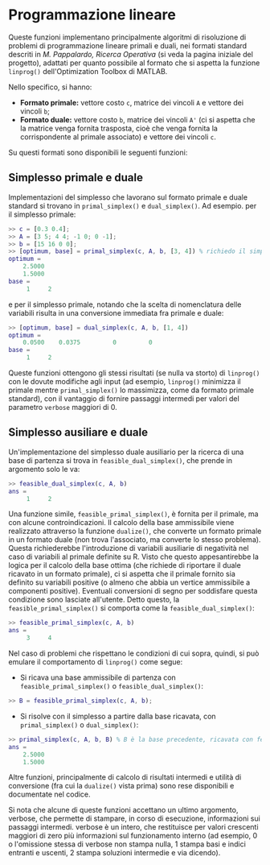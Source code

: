 # Programmazione lineare
Queste funzioni implementano principalmente algoritmi di risoluzione di problemi di programmazione lineare primali e duali, nei formati standard descriti in _M. Pappalardo, Ricerca Operativa_ (si veda la pagina iniziale del progetto), adattati per quanto possibile al formato che si aspetta la funzione `linprog()` dell'Optimization Toolbox di MATLAB.

Nello specifico, si hanno:
- **Formato primale:** vettore costo `c`, matrice dei vincoli `A` e vettore dei vincoli `b`;
- **Formato duale:** vettore costo `b`, matrice dei vincoli `A'` (ci si aspetta che la matrice venga fornita trasposta, cioè che venga fornita la corrispondente al primale associato) e vettore dei vincoli `c`.

Su questi formati sono disponibili le seguenti funzioni:

## Simplesso primale e duale
Implementazioni del simplesso che lavorano sul formato primale e duale standard si trovano in `primal_simplex()` e `dual_simplex()`.
Ad esempio. per il simplesso primale:

```matlab
>> c = [0.3 0.4];
>> A = [3 5; 4 4; -1 0; 0 -1];
>> b = [15 16 0 0];
>> [optimum, base] = primal_simplex(c, A, b, [3, 4]) % richiedo il simplesso a partire dalla base 3, 4, e metto la base ottima in base
optimum =
    2.5000
    1.5000
base =
     1     2
```
e per il simplesso primale, notando che la scelta di nomenclatura delle variabili risulta in una conversione immediata fra primale e duale:
```matlab
>> [optimum, base] = dual_simplex(c, A, b, [1, 4])
optimum =
    0.0500    0.0375         0         0
base =
     1     2
```

Queste funzioni ottengono gli stessi risultati (se nulla va storto) di `linprog()` con le dovute modifiche agli input (ad esempio, `linprog()` minimizza il primale mentre `primal_simplex()` lo massimizza, come da formato primale standard), con il vantaggio di fornire passaggi intermedi per valori del parametro `verbose` maggiori di 0.

## Simplesso ausiliare e duale
Un'implementazione del simplesso duale ausiliario per la ricerca di una base di partenza si trova in `feasible_dual_simplex()`, che prende in argomento solo le va:

```matlab
>> feasible_dual_simplex(c, A, b)
ans =
     1     2
```

Una funzione simile, `feasible_primal_simplex()`, è fornita per il primale, ma con alcune controindicazioni.
Il calcolo della base ammissibile viene realizzato attraverso la funzione `dualize()`, che converte un formato primale in un formato duale (non trova l'associato, ma converte lo stesso problema).
Questa richiederebbe l'introduzione di variabili ausiliarie di negatività nel caso di variabili al primale definite su R.
Visto che questo appesantirebbe la logica per il calcolo della base ottima (che richiede di riportare il duale ricavato in un formato primale), ci si aspetta che il primale fornito sia definito su variabili positive (o almeno che abbia un vertice ammissibile a componenti positive).
Eventuali conversioni di segno per soddisfare questa condizione sono lasciate all'utente.
Detto questo, la `feasible_primal_simplex()` si comporta come la `feasible_dual_simplex()`:
```matlab
>> feasible_primal_simplex(c, A, b)
ans =
     3     4
```

Nel caso di problemi che rispettano le condizioni di cui sopra, quindi, si può emulare il comportamento di `linprog()` come segue:
- Si ricava una base ammissibile di partenza con `feasible_primal_simplex()` o `feasible_dual_simplex()`:
```matlab
>> B = feasible_primal_simplex(c, A, b);
```
- Si risolve con il simplesso a partire dalla base ricavata, con `primal_simplex()` o `dual_simplex()`:
```matlab
>> primal_simplex(c, A, b, B) % B è la base precedente, ricavata con feasible_primal_simplex()
ans =
    2.5000
    1.5000
```

Altre funzioni, principalmente di calcolo di risultati intermedi e utilità di conversione (fra cui la `dualize()` vista prima) sono rese disponibili e documentate nel codice.

Si nota che alcune di queste funzioni accettano un ultimo argomento, verbose, che permette di stampare, in corso di esecuzione, informazioni sui passaggi intermedi. verbose è un intero, che restituisce per valori crescenti maggiori di zero più informazioni sul funzionamento interno (ad esempio, 0 o l'omissione stessa di verbose non stampa nulla, 1 stampa basi e indici entranti e uscenti, 2 stampa soluzioni intermedie e via dicendo).
